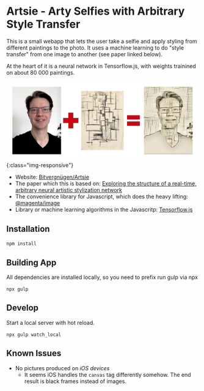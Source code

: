 # Artsie - Arty Selfies with Arbitrary Style Transfer

This is a small webapp that lets the user take a selfie and apply
styling from different paintings to the photo. It uses a machine learning to do "style transfer" from one 
image to another (see paper linked below).

At the heart of it is a neural network in Tensorflow.js, with weights trainined 
on about 80 000 paintings.

![test image size](/documentation_assets/artsie-process.png){:class="img-responsive"}

- Website: [Bitvergnügen/Artsie](https://bitvergnügen.de/artsie)
- The paper which this is based on: [Exploring the structure of a real-time, arbitrary neural artistic stylization network](https://arxiv.org/abs/1705.06830)
- The convenience library for Javascript, which does the heavy lifting: [@magenta/image](https://tensorflow.github.io/magenta-js/image/)
- Library or machine learning algorithms in the Javascritp: [Tensorflow.js](https://www.tensorflow.org/js)

## Installation

	npm install

## Building App

All dependencies are installed locally, so you need to prefix run gulp via npx

	npx gulp
	
## Develop

Start a local server with hot reload.

	npx gulp watch_local

## Known Issues

- No pictures produced on *iOS devices*
    - It seems iOS handles the `canvas` tag differently somehow. The end result is black frames instead of images.
    
 

